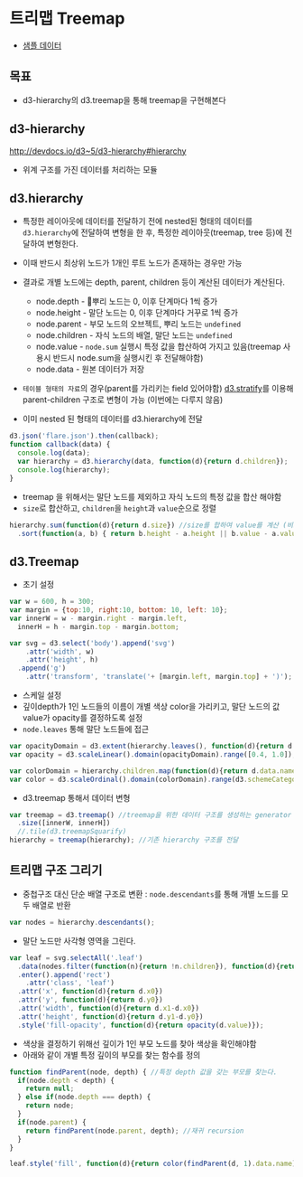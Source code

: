 트리맵 Treemap
===

- [샘플 데이터](./sample/flare.json)

목표
---
- d3-hierarchy의 d3.treemap을 통해 treemap을 구현해본다


d3-hierarchy
---
http://devdocs.io/d3~5/d3-hierarchy#hierarchy
- 위계 구조를 가진 데이터를 처리하는 모듈

## d3.hierarchy
- 특정한 레이아웃에 데이터를 전달하기 전에 nested된 형태의 데이터를 `d3.hierarchy`에 전달하여 변형을 한 후, 특정한 레이아웃(treemap, tree 등)에 전달하여 변형한다.
- 이때 반드시 최상위 노드가 1개인 루트 노드가 존재하는 경우만 가능
- 결과로 개별 노드에는  depth, parent, children 등이 계산된 데이터가 계산된다.
  - node.depth - 뿌리 노드는 0, 이후 단계마다 1씩 증가
  - node.height - 말단 노드는 0, 이후 단계마다 거꾸로 1씩 증가
  - node.parent - 부모 노드의 오브젝트, 뿌리 노드는 `undefined`
  - node.children - 자식 노드의 배열, 말단 노드는 `undefined`
  - node.value - `node.sum` 실행시 특정 값을 합산하여 가지고 있음(treemap 사용시 반드시 node.sum을 실행시킨 후 전달해야함)
  - node.data - 원본 데이터가 저장

- `테이블 형태의 자료`의 경우(parent를 가리키는 field 있어야함) [d3.stratify](http://devdocs.io/d3~5/d3-hierarchy#stratify)를 이용해 parent-children 구조로 변형이 가능 (이번에는 다루지 않음)

- 이미 nested 된 형태의 데이터를 d3.hierarchy에 전달
```javascript
d3.json('flare.json').then(callback);
function callback(data) {
  console.log(data);
  var hierarchy = d3.hierarchy(data, function(d){return d.children});
  console.log(hierarchy);
}
```

- treemap 을 위해서는 말단 노드를 제외하고 자식 노드의 특정 값을 합산 해야함
- `size`로 합산하고, `children`을 `height`과 `value`순으로 정렬

```javascript
hierarchy.sum(function(d){return d.size}) //size를 합하여 value를 계산 (비고) function(d) { return 1; 자식노드 개수}
  .sort(function(a, b) { return b.height - a.height || b.value - a.value; }) // expr1 || expr2 일때 expr1이 falsy value면 다음 값을 뱉어냄
```


d3.Treemap
---

- 초기 설정
```javascript
var w = 600, h = 300;
var margin = {top:10, right:10, bottom: 10, left: 10};
var innerW = w - margin.right - margin.left,
  innerH = h - margin.top - margin.bottom;

var svg = d3.select('body').append('svg')
    .attr('width', w)
    .attr('height', h)
  .append('g')
    .attr('transform', 'translate('+ [margin.left, margin.top] + ')');

```

- 스케일 설정
 - 깊이depth가 1인 노드들의 이름이 개별 색상 color을 가리키고, 말단 노드의 값value가 opacity를 결정하도록 설정
 - `node.leaves` 통해 말단 노드들에 접근  

```javascript
var opacityDomain = d3.extent(hierarchy.leaves(), function(d){return d.value;}); // 말단 노드의 value값의 범위를 가져온다.
var opacity = d3.scaleLinear().domain(opacityDomain).range([0.4, 1.0]);

var colorDomain = hierarchy.children.map(function(d){return d.data.name}); // 깊이가 1인 노드들의 이름을 가져온다.
var color = d3.scaleOrdinal().domain(colorDomain).range(d3.schemeCategory10);
```

- d3.treemap 통해서 데이터 변형

```javascript
var treemap = d3.treemap() //treemap을 위한 데이터 구조를 생성하는 generator
  .size([innerW, innerH])
  //.tile(d3.treemapSquarify)
hierarchy = treemap(hierarchy); //기존 hierarchy 구조를 전달
```


트리맵 구조 그리기
---

- 중첩구조 대신 단순 배열 구조로 변환 : `node.descendants`를 통해 개별 노드를 모두 배열로 반환 

```javascript
var nodes = hierarchy.descendants();
```


- 말단 노드만 사각형 영역을 그린다.

```javascript
var leaf = svg.selectAll('.leaf')
  .data(nodes.filter(function(n){return !n.children}), function(d){return d.data.name}) //filter를 통해서 children이 없는 말단 노드만 선택
  .enter().append('rect')
    .attr('class', 'leaf')
  .attr('x', function(d){return d.x0})
  .attr('y', function(d){return d.y0})
  .attr('width', function(d){return d.x1-d.x0})
  .attr('height', function(d){return d.y1-d.y0})
  .style('fill-opacity', function(d){return opacity(d.value)});
```


- 색상을 결정하기 위해선 깊이가 1인 부모 노드를 찾아 색상을 확인해야함
 - 아래와 같이 개별 특정 깊이의 부모를 찾는 함수를 정의

```javascript
function findParent(node, depth) { //특정 depth 값을 갖는 부모를 찾는다.
  if(node.depth < depth) {
    return null;
  } else if(node.depth === depth) {
    return node;
  }
  if(node.parent) {
    return findParent(node.parent, depth); //재귀 recursion
  }
}
```

```javascript
leaf.style('fill', function(d){return color(findParent(d, 1).data.name)});
```
